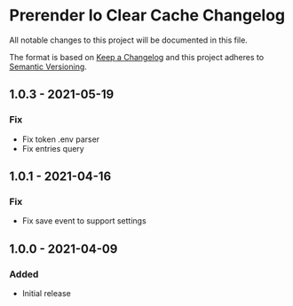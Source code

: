 # Prerender Io Clear Cache Changelog

All notable changes to this project will be documented in this file.

The format is based on [Keep a Changelog](http://keepachangelog.com/) and this project adheres to [Semantic Versioning](http://semver.org/).


## 1.0.3 - 2021-05-19
### Fix
- Fix token .env parser
- Fix entries query
## 1.0.1 - 2021-04-16
### Fix
- Fix save event to support settings

## 1.0.0 - 2021-04-09
### Added
- Initial release
